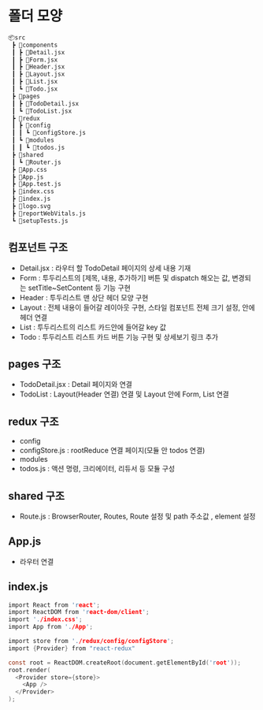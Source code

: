 # 폴더 모양


```bash
📦src
 ┣ 📂components
 ┃ ┣ 📜Detail.jsx
 ┃ ┣ 📜Form.jsx
 ┃ ┣ 📜Header.jsx
 ┃ ┣ 📜Layout.jsx
 ┃ ┣ 📜List.jsx
 ┃ ┗ 📜Todo.jsx
 ┣ 📂pages
 ┃ ┣ 📜TodoDetail.jsx
 ┃ ┗ 📜TodoList.jsx
 ┣ 📂redux
 ┃ ┣ 📂config
 ┃ ┃ ┗ 📜configStore.js
 ┃ ┗ 📂modules
 ┃ ┃ ┗ 📜todos.js
 ┣ 📂shared
 ┃ ┗ 📜Router.js
 ┣ 📜App.css
 ┣ 📜App.js
 ┣ 📜App.test.js
 ┣ 📜index.css
 ┣ 📜index.js
 ┣ 📜logo.svg
 ┣ 📜reportWebVitals.js
 ┗ 📜setupTests.js
 ```

## 컴포넌트 구조

* Detail.jsx : 라우터 할 TodoDetail 페이지의 상세 내용 기재
* Form : 투두리스트의 [제목, 내용, 추가하기] 버튼 및 dispatch 해오는 값, 변경되는 setTitle~SetContent 등 기능 구현
* Header : 투두리스트 맨 상단 헤더 모양 구현
* Layout : 전체 내용이 들어갈 레이아웃 구현, 스타일 컴포넌트 전체 크기 설정, 안에 헤더 연결
* List : 투두리스트의 리스트 카드안에 들어갈 key 값
* Todo : 투두리스트 리스트 카드 버튼 기능 구현 및 상세보기 링크 추가


## pages 구조

* TodoDetail.jsx : Detail 페이지와 연결
* TodoList : Layout(Header 연결) 연결 및 Layout 안에 Form, List 연결


## redux 구조

* config
 * configStore.js : rootReduce 연결 페이지(모듈 안 todos 연결)
* modules
 * todos.js : 액션 명령, 크리에이터, 리듀서 등 모듈 구성


## shared 구조

* Route.js : BrowserRouter, Routes, Route 설정 및 path 주소값 , element 설정


## App.js

* 라우터 연결


## index.js

```c
import React from 'react';
import ReactDOM from 'react-dom/client';
import './index.css';
import App from './App';

import store from './redux/config/configStore';
import {Provider} from "react-redux"

const root = ReactDOM.createRoot(document.getElementById('root'));
root.render(
  <Provider store={store}>
    <App />
  </Provider>
);
```
